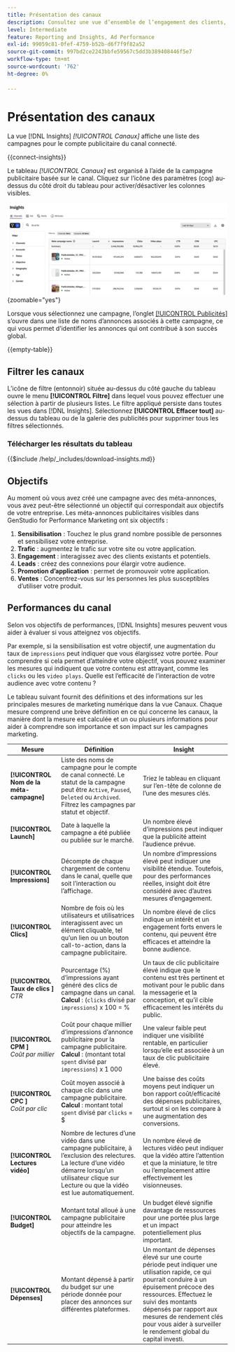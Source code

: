 ```yaml
---
title: Présentation des canaux
description: Consultez une vue d’ensemble de l’engagement des clients, des performances, du budget et des dépenses pour les campagnes marketing dans Adobe GenStudio for Performance Marketing.
level: Intermediate
feature: Reporting and Insights, Ad Performance
exl-id: 99059c81-0fef-4759-b52b-d6f7f9f82a52
source-git-commit: 997bd2ce2243bbfe59567c5dd3b389408446f5e7
workflow-type: tm+mt
source-wordcount: '762'
ht-degree: 0%

---
```


# Présentation des canaux

La vue [!DNL Insights] _[!UICONTROL Canaux]_ affiche une liste des campagnes pour le compte publicitaire du canal connecté.

{{connect-insights}}

Le tableau _[!UICONTROL Canaux]_ est organisé à l’aide de la campagne publicitaire basée sur le canal. Cliquez sur l’icône des paramètres (cog) au-dessus du côté droit du tableau pour activer/désactiver les colonnes visibles.

![Filtre et tableau des canaux](/help/assets/insights-channels-filter.png){zoomable="yes"}

Lorsque vous sélectionnez une campagne, l’onglet [[!UICONTROL Publicités] ](ads.md) s’ouvre dans une liste de noms d’annonces associés à cette campagne, ce qui vous permet d’identifier les annonces qui ont contribué à son succès global.

{{empty-table}}

## Filtrer les canaux

L’icône de filtre (entonnoir) située au-dessus du côté gauche du tableau ouvre le menu **[!UICONTROL Filtre]** dans lequel vous pouvez effectuer une sélection à partir de plusieurs listes. Le filtre appliqué persiste dans toutes les vues dans [!DNL Insights]. Sélectionnez **[!UICONTROL Effacer tout]** au-dessus du tableau ou de la galerie des publicités pour supprimer tous les filtres sélectionnés.

### Télécharger les résultats du tableau

{{$include /help/_includes/download-insights.md}}

## Objectifs

Au moment où vous avez créé une campagne avec des méta-annonces, vous avez peut-être sélectionné un objectif qui correspondait aux objectifs de votre entreprise. Les méta-annonces publicitaires visibles dans GenStudio for Performance Marketing ont six objectifs :

1. **Sensibilisation** : Touchez le plus grand nombre possible de personnes et sensibilisez votre entreprise.
1. **Trafic** : augmentez le trafic sur votre site ou votre application.
1. **Engagement** : interagissez avec des clients existants et potentiels.
1. **Leads** : créez des connexions pour élargir votre audience.
1. **Promotion d’application** : permet de promouvoir votre application.
1. **Ventes** : Concentrez-vous sur les personnes les plus susceptibles d’utiliser votre produit.

## Performances du canal

Selon vos objectifs de performances, [!DNL Insights] mesures peuvent vous aider à évaluer si vous atteignez vos objectifs.

Par exemple, si la sensibilisation est votre objectif, une augmentation du taux de `impressions` peut indiquer que vous élargissez votre portée. Pour comprendre si cela permet d’atteindre votre objectif, vous pouvez examiner les mesures qui indiquent que votre contenu est attrayant, comme les `clicks` ou les `video plays`. Quelle est l’efficacité de l’interaction de votre audience avec votre contenu ?

Le tableau suivant fournit des définitions et des informations sur les principales mesures de marketing numérique dans la vue Canaux. Chaque mesure comprend une brève définition en ce qui concerne les canaux, la manière dont la mesure est calculée et un ou plusieurs informations pour aider à comprendre son importance et son impact sur les campagnes marketing.

| Mesure | Définition | Insight |
| ----------- | ----------------------------- | -------------------------------- |
| **[!UICONTROL Nom de la méta-campagne]** | Liste des noms de campagne pour le compte de canal connecté. Le statut de la campagne peut être `Active`, `Paused`, `Deleted` ou `Archived`. Filtrez les campagnes par statut et objectif. | Triez le tableau en cliquant sur l’en-tête de colonne de l’une des mesures clés. |
| **[!UICONTROL Launch]** | Date à laquelle la campagne a été publiée ou publiée sur le marché. | Un nombre élevé d’impressions peut indiquer que la publicité atteint l’audience prévue. |
| **[!UICONTROL Impressions]** | Décompte de chaque chargement de contenu dans le canal, quelle que soit l’interaction ou l’affichage. | Un nombre d’impressions élevé peut indiquer une visibilité étendue. Toutefois, pour des performances réelles, insight doit être considéré avec d’autres mesures d’engagement. |
| **[!UICONTROL Clics]** | Nombre de fois où les utilisateurs et utilisatrices interagissent avec un élément cliquable, tel qu’un lien ou un bouton call-to-action, dans la campagne publicitaire. | Un nombre élevé de clics indique un intérêt et un engagement forts envers le contenu, qui peuvent être efficaces et atteindre la bonne audience. |
| **[!UICONTROL Taux de clics &#x200B;]**<br>_CTR_ | Pourcentage (%) d’impressions ayant généré des clics de campagne dans un canal.<br>**Calcul** : (`clicks` divisé par `impressions`) x 100 = % | Un taux de clic publicitaire élevé indique que le contenu est très pertinent et motivant pour le public dans la messagerie et la conception, et qu’il cible efficacement les intérêts du public. |
| **[!UICONTROL CPM &#x200B;]**<br>_Coût par millier_ | Coût pour chaque millier d’impressions d’annonce publicitaire pour la campagne publicitaire. <br>**Calcul** : (montant total `spent` divisé par `impressions`) x 1 000 | Une valeur faible peut indiquer une visibilité rentable, en particulier lorsqu’elle est associée à un taux de clic publicitaire élevé. |
| **[!UICONTROL CPC &#x200B;]**<br>_Coût par clic_ | Coût moyen associé à chaque clic dans une campagne publicitaire.<br>**Calcul** : montant total `spent` divisé par `clicks` = $ | Une baisse des coûts moyens peut indiquer un bon rapport coût/efficacité des dépenses publicitaires, surtout si on les compare à une augmentation des conversions. |
| **[!UICONTROL Lectures vidéo]** | Nombre de lectures d’une vidéo dans une campagne publicitaire, à l’exclusion des relectures. La lecture d’une vidéo démarre lorsqu’un utilisateur clique sur Lecture ou que la vidéo est lue automatiquement. | Un nombre élevé de lectures vidéo peut indiquer que la vidéo attire l’attention et que la miniature, le titre ou l’emplacement attire effectivement les visionneuses. |
| **[!UICONTROL Budget]** | Montant total alloué à une campagne publicitaire pour atteindre les objectifs de la campagne. | Un budget élevé signifie davantage de ressources pour une portée plus large et un impact potentiellement plus important. |
| **[!UICONTROL Dépenses]** | Montant dépensé à partir du budget sur une période donnée pour placer des annonces sur différentes plateformes. | Un montant de dépenses élevé sur une courte période peut indiquer une utilisation rapide, ce qui pourrait conduire à un épuisement précoce des ressources. Effectuez le suivi des montants dépensés par rapport aux mesures de rendement clés pour vous aider à surveiller le rendement global du capital investi. |

